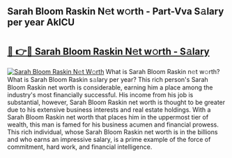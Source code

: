 ## Sarah Bloom Raskin N𝚎t w𝚘rth - Part-Vva S𝚊lary per year AklCU

# <h2><a href="http://gc1ib9q.nevu.top/?p=Sarah+Bloom+Raskin">🔗 👉🔴 Sarah Bloom Raskin N𝚎t w𝚘rth - S𝚊lary</a></h2>

[![Sarah Bloom Raskin N𝚎t W𝚘rth](https://i.imgur.com/Oavwk0R.jpeg)](http://gc1ib9q.nevu.top/?p=Sarah+Bloom+Raskin)
What is Sarah Bloom Raskin n𝚎t w𝚘rth? What is Sarah Bloom Raskin s𝚊lary per year?
This rich person's Sarah Bloom Raskin net worth is considerable, earning him a place among the industry's most financially successful. His income from his job is substantial, however, Sarah Bloom Raskin net worth is thought to be greater due to his extensive business interests and real estate holdings. With a Sarah Bloom Raskin net worth that places him in the uppermost tier of wealth, this man is famed for his business acumen and financial prowess. This rich individual, whose Sarah Bloom Raskin net worth is in the billions and who earns an impressive salary, is a prime example of the force of commitment, hard work, and financial intelligence.
